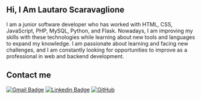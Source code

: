 ## Hi, I Am Lautaro Scaravaglione
  I am a junior software developer who has worked with HTML, CSS, JavaScript, PHP, MySQL, Python, and Flask. Nowadays, I am improving my skills with these technologies while learning about new tools and languages to expand my knowledge. I am passionate about learning and facing new challenges, and I am constantly looking for opportunities to improve as a professional in web and backend development.

## Contact me

[![Gmail Badge](https://img.shields.io/badge/lautiscara@gmail.com-c14438?style=flat-square&logo=Gmail&logoColor=white&link=lautiscara@gmail.com)](mailto:lautiscara@gmail.com)
[![Linkedin Badge](https://img.shields.io/badge/-lautiscara-blue?style=flat-square&logo=Linkedin&logoColor=white&link=https://www.linkedin.com/in/lautaro-scaravaglione-b70166255/)](https://www.linkedin.com/in/lautaro-scaravaglione-b70166255/)
[![GitHub](https://img.shields.io/badge/-GitHub-181717?style=flat-square&logo=github&logoColor=white&link=https://github.com/lautaroscara)](https://github.com/lautaroscara)

